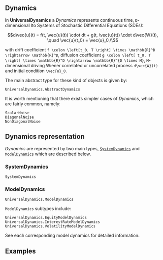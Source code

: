 ## Dynamics

In **UniversalDynamics** a *Dynamics* represents continuous time, ``D``-dimensional Ito Systems of Stochastic Differential Equations (SDEs):

```math
d\vec{u}(t) = f(t, \vec{u}(t)) \cdot dt + g(t, \vec{u}(t)) \cdot d\vec{W}(t), \quad \vec{u}(t_0) = \vec{u}_0,\\
```

with drift coefficient ``f \colon \left[t_0, T \right] \times \mathbb{R}^D \rightarrow \mathbb{R}^D``, diffusion coefficient ``g \colon \left[ t_0, T \right] \times \mathbb{R}^D \rightarrow \mathbb{R}^{D \times M}``, ``M``-dimensional driving Wiener correlated or uncorrelated process ``d\vec{W}(t)`` and initial condition ``\vec{u}_0``.

The main abstract type for these kind of objects is given by:

```@docs
UniversalDynamics.AbstractDynamics
```

It is worth mentioning that there exists simpler cases of *Dynamics*, which are fairly common, namely:

```@docs
ScalarNoise
DiagonalNoise
NonDiagonalNoise
```

## Dynamics representation

*Dynamics* are represented by two main types, [`SystemDynamics`](@ref) and [`ModelDynamics`](@ref) which are described below.

### SystemDynamics

```@docs
SystemDynamics
```

### ModelDynamics

```@docs
UniversalDynamics.ModelDynamics
```

`ModelDynamics` subtypes include:

```@docs
UniversalDynamics.EquityModelDynamics
UniversalDynamics.InterestRateModelDynamics
UniversalDynamics.VolatilityModelDynamics
```

See each corresponding model dynamics for detailed information.

## Examples
